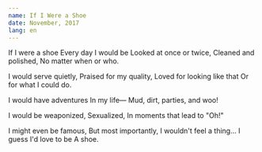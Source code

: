 ```yaml
---
name: If I Were a Shoe
date: November, 2017
lang: en
---
```


If I were a shoe
Every day I would be
Looked at once or twice,
Cleaned and polished,
No matter when or who.

I would serve quietly,
Praised for my quality,
Loved for looking like that
Or for what I could do.

I would have adventures
In my life—
Mud, dirt, parties, and woo!

I would be weaponized,
Sexualized,
In moments that lead to "Oh!"

I might even be famous,
But most importantly,
I wouldn't feel a thing...
I guess I'd love to be
A shoe.
